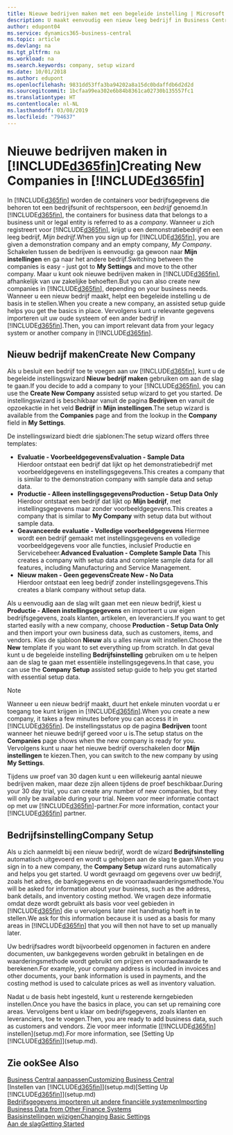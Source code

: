 ```yaml
---
title: Nieuwe bedrijven maken met een begeleide instelling | Microsoft Docs
description: U maakt eenvoudig een nieuw leeg bedrijf in Business Central. Een begeleide instelling helpt u door de stappen en u kunt uw bestaande bedrijfsgegevens importeren.
author: edupont04
ms.service: dynamics365-business-central
ms.topic: article
ms.devlang: na
ms.tgt_pltfrm: na
ms.workload: na
ms.search.keywords: company, setup wizard
ms.date: 10/01/2018
ms.author: edupont
ms.openlocfilehash: 9831dd53ffa3ba94202a8a15dc0bdaffdb6d2d2d
ms.sourcegitcommit: 1bcfaa99ea302e6b84b8361ca02730b135557fc1
ms.translationtype: HT
ms.contentlocale: nl-NL
ms.lasthandoff: 03/08/2019
ms.locfileid: "794637"
---
```

# <a name="creating-new-companies-in-included365finincludesd365finmdmd"></a><span data-ttu-id="4edf4-104">Nieuwe bedrijven maken in [!INCLUDE[d365fin](includes/d365fin_md.md)]</span><span class="sxs-lookup"><span data-stu-id="4edf4-104">Creating New Companies in [!INCLUDE[d365fin](includes/d365fin_md.md)]</span></span>
<span data-ttu-id="4edf4-105">In [!INCLUDE[d365fin](includes/d365fin_md.md)] worden de containers voor bedrijfsgegevens die behoren tot een bedrijfsunit of rechtspersoon, een *bedrijf* genoemd.</span><span class="sxs-lookup"><span data-stu-id="4edf4-105">In [!INCLUDE[d365fin](includes/d365fin_md.md)], the containers for business data that belongs to a business unit or legal entity is referred to as a *company*.</span></span> <span data-ttu-id="4edf4-106">Wanneer u zich registreert voor [!INCLUDE[d365fin](includes/d365fin_md.md)], krijgt u een demonstratiebedrijf en een leeg bedrijf, *Mijn bedrijf*.</span><span class="sxs-lookup"><span data-stu-id="4edf4-106">When you sign up for [!INCLUDE[d365fin](includes/d365fin_md.md)], you are given a demonstration company and an empty company, *My Company*.</span></span> <span data-ttu-id="4edf4-107">Schakelen tussen de bedrijven is eenvoudig: ga gewoon naar **Mijn instellingen** en ga naar het andere bedrijf.</span><span class="sxs-lookup"><span data-stu-id="4edf4-107">Switching between the companies is easy - just got to **My Settings** and move to the other company.</span></span> <span data-ttu-id="4edf4-108">Maar u kunt ook nieuwe bedrijven maken in [!INCLUDE[d365fin](includes/d365fin_md.md)], afhankelijk van uw zakelijke behoeften.</span><span class="sxs-lookup"><span data-stu-id="4edf4-108">But you can also create new companies in [!INCLUDE[d365fin](includes/d365fin_md.md)], depending on your business needs.</span></span> <span data-ttu-id="4edf4-109">Wanneer u een nieuw bedrijf maakt, helpt een begeleide instelling u de basis in te stellen.</span><span class="sxs-lookup"><span data-stu-id="4edf4-109">When you create a new company, an assisted setup guide helps you get the basics in place.</span></span> <span data-ttu-id="4edf4-110">Vervolgens kunt u relevante gegevens importeren uit uw oude systeem of een ander bedrijf in [!INCLUDE[d365fin](includes/d365fin_md.md)].</span><span class="sxs-lookup"><span data-stu-id="4edf4-110">Then, you can import relevant data from your legacy system or another company in [!INCLUDE[d365fin](includes/d365fin_md.md)].</span></span>  

## <a name="create-new-company"></a><span data-ttu-id="4edf4-111">Nieuw bedrijf maken</span><span class="sxs-lookup"><span data-stu-id="4edf4-111">Create New Company</span></span>
<span data-ttu-id="4edf4-112">Als u besluit een bedrijf toe te voegen aan uw [!INCLUDE[d365fin](includes/d365fin_md.md)], kunt u de begeleide instellingswizard **Nieuw bedrijf maken** gebruiken om aan de slag te gaan.</span><span class="sxs-lookup"><span data-stu-id="4edf4-112">If you decide to add a company to your [!INCLUDE[d365fin](includes/d365fin_md.md)], you can use the **Create New Company** assisted setup wizard to get you started.</span></span> <span data-ttu-id="4edf4-113">De instellingswizard is beschikbaar vanuit de pagina **Bedrijven** en vanuit de opzoekactie in het veld **Bedrijf** in **Mijn instellingen**.</span><span class="sxs-lookup"><span data-stu-id="4edf4-113">The setup wizard is available from the **Companies** page and from the lookup in the **Company** field in **My Settings**.</span></span>  

<span data-ttu-id="4edf4-114">De instellingswizard biedt drie sjablonen:</span><span class="sxs-lookup"><span data-stu-id="4edf4-114">The setup wizard offers three templates:</span></span>

-   <span data-ttu-id="4edf4-115">**Evaluatie - Voorbeeldgegevens**</span><span class="sxs-lookup"><span data-stu-id="4edf4-115">**Evaluation - Sample Data**</span></span>  
    <span data-ttu-id="4edf4-116">Hierdoor ontstaat een bedrijf dat lijkt op het demonstratiebedrijf met voorbeeldgegevens en instellingsgegevens.</span><span class="sxs-lookup"><span data-stu-id="4edf4-116">This creates a company that is similar to the demonstration company with sample data and setup data.</span></span>  
-   <span data-ttu-id="4edf4-117">**Productie - Alleen instellingsgegevens**</span><span class="sxs-lookup"><span data-stu-id="4edf4-117">**Production - Setup Data Only**</span></span>  
    <span data-ttu-id="4edf4-118">Hierdoor ontstaat een bedrijf dat lijkt op **Mijn bedrijf**, met instellingsgegevens maar zonder voorbeeldgegevens.</span><span class="sxs-lookup"><span data-stu-id="4edf4-118">This creates a company that is similar to **My Company** with setup data but without sample data.</span></span>
-   <span data-ttu-id="4edf4-119">**Geavanceerde evaluatie - Volledige voorbeeldgegevens** Hiermee wordt een bedrijf gemaakt met instellingsgegevens en volledige voorbeeldgegevens voor alle functies, inclusief Productie en Servicebeheer.</span><span class="sxs-lookup"><span data-stu-id="4edf4-119">**Advanced Evaluation - Complete Sample Data** This creates a company with setup data and complete sample data for all features, including Manufacturing and Service Management.</span></span>
-   <span data-ttu-id="4edf4-120">**Nieuw maken - Geen gegevens**</span><span class="sxs-lookup"><span data-stu-id="4edf4-120">**Create New - No Data**</span></span>  
    <span data-ttu-id="4edf4-121">Hierdoor ontstaat een leeg bedrijf zonder instellingsgegevens.</span><span class="sxs-lookup"><span data-stu-id="4edf4-121">This creates a blank company without setup data.</span></span>  

<span data-ttu-id="4edf4-122">Als u eenvoudig aan de slag wilt gaan met een nieuw bedrijf, kiest u **Productie - Alleen instellingsgegevens** en importeert u uw eigen bedrijfsgegevens, zoals klanten, artikelen, en leveranciers.</span><span class="sxs-lookup"><span data-stu-id="4edf4-122">If you want to get started easily with a new company, choose **Production - Setup Data Only** and then import your own business data, such as customers, items, and vendors.</span></span> <span data-ttu-id="4edf4-123">Kies de sjabloon **Nieuw** als u alles nieuw wilt instellen.</span><span class="sxs-lookup"><span data-stu-id="4edf4-123">Choose the **New** template if you want to set everything up from scratch.</span></span> <span data-ttu-id="4edf4-124">In dat geval kunt u de begeleide instelling **Bedrijfsinstelling** gebruiken om u te helpen aan de slag te gaan met essentiële instellingsgegevens.</span><span class="sxs-lookup"><span data-stu-id="4edf4-124">In that case, you can use the **Company Setup** assisted setup guide to help you get started with essential setup data.</span></span>  

> [!NOTE]  
>   <span data-ttu-id="4edf4-125">Wanneer u een nieuw bedrijf maakt, duurt het enkele minuten voordat u er toegang toe kunt krijgen in [!INCLUDE[d365fin](includes/d365fin_md.md)].</span><span class="sxs-lookup"><span data-stu-id="4edf4-125">When you create a new company, it takes a few minutes before you can access it in [!INCLUDE[d365fin](includes/d365fin_md.md)].</span></span> <span data-ttu-id="4edf4-126">De instellingsstatus op de pagina **Bedrijven** toont wanneer het nieuwe bedrijf gereed voor u is.</span><span class="sxs-lookup"><span data-stu-id="4edf4-126">The setup status on the **Companies** page shows when the new company is ready for you.</span></span> <span data-ttu-id="4edf4-127">Vervolgens kunt u naar het nieuwe bedrijf overschakelen door **Mijn instellingen** te kiezen.</span><span class="sxs-lookup"><span data-stu-id="4edf4-127">Then, you can switch to the new company by using **My Settings**.</span></span>  

<span data-ttu-id="4edf4-128">Tijdens uw proef van 30 dagen kunt u een willekeurig aantal nieuwe bedrijven maken, maar deze zijn alleen tijdens de proef beschikbaar.</span><span class="sxs-lookup"><span data-stu-id="4edf4-128">During your 30 day trial, you can create any number of new companies, but they will only be available during your trial.</span></span> <span data-ttu-id="4edf4-129">Neem voor meer informatie contact op met uw [!INCLUDE[d365fin](includes/d365fin_md.md)]-partner.</span><span class="sxs-lookup"><span data-stu-id="4edf4-129">For more information, contact your [!INCLUDE[d365fin](includes/d365fin_md.md)] partner.</span></span>  

## <a name="company-setup"></a><span data-ttu-id="4edf4-130">Bedrijfsinstelling</span><span class="sxs-lookup"><span data-stu-id="4edf4-130">Company Setup</span></span>
<span data-ttu-id="4edf4-131">Als u zich aanmeldt bij een nieuw bedrijf, wordt de wizard **Bedrijfsinstelling** automatisch uitgevoerd en wordt u geholpen aan de slag te gaan.</span><span class="sxs-lookup"><span data-stu-id="4edf4-131">When you sign in to a new company, the **Company Setup** wizard runs automatically and helps you get started.</span></span> <span data-ttu-id="4edf4-132">U wordt gevraagd om gegevens over uw bedrijf, zoals het adres, de bankgegevens en de voorraadwaarderingsmethode.</span><span class="sxs-lookup"><span data-stu-id="4edf4-132">You will be asked for information about your business, such as the address, bank details, and inventory costing method.</span></span> <span data-ttu-id="4edf4-133">We vragen deze informatie omdat deze wordt gebruikt als basis voor veel gebieden in [!INCLUDE[d365fin](includes/d365fin_md.md)] die u vervolgens later niet handmatig hoeft in te stellen.</span><span class="sxs-lookup"><span data-stu-id="4edf4-133">We ask for this information because it is used as a basis for many areas in [!INCLUDE[d365fin](includes/d365fin_md.md)] that you will then not have to set up manually later.</span></span>  

<span data-ttu-id="4edf4-134">Uw bedrijfsadres wordt bijvoorbeeld opgenomen in facturen en andere documenten, uw bankgegevens worden gebruikt in betalingen en de waarderingsmethode wordt gebruikt om prijzen en voorraadwaarde te berekenen.</span><span class="sxs-lookup"><span data-stu-id="4edf4-134">For example, your company address is included in invoices and other documents, your bank information is used in payments, and the costing method is used to calculate prices as well as inventory valuation.</span></span>  

<span data-ttu-id="4edf4-135">Nadat u de basis hebt ingesteld, kunt u resterende kerngebieden instellen.</span><span class="sxs-lookup"><span data-stu-id="4edf4-135">Once you have the basics in place, you can set up remaining core areas.</span></span> <span data-ttu-id="4edf4-136">Vervolgens bent u klaar om bedrijfsgegevens, zoals klanten en leveranciers, toe te voegen.</span><span class="sxs-lookup"><span data-stu-id="4edf4-136">Then, you are ready to add business data, such as customers and vendors.</span></span> <span data-ttu-id="4edf4-137">Zie voor meer informatie [[!INCLUDE[d365fin](includes/d365fin_md.md)] instellen](setup.md).</span><span class="sxs-lookup"><span data-stu-id="4edf4-137">For more information, see [Setting Up [!INCLUDE[d365fin](includes/d365fin_md.md)]](setup.md).</span></span>  

## <a name="see-also"></a><span data-ttu-id="4edf4-138">Zie ook</span><span class="sxs-lookup"><span data-stu-id="4edf4-138">See Also</span></span>
[<span data-ttu-id="4edf4-139">Business Central aanpassen</span><span class="sxs-lookup"><span data-stu-id="4edf4-139">Customizing Business Central</span></span>](ui-customizing-overview.md)  
<span data-ttu-id="4edf4-140">[Instellen van [!INCLUDE[d365fin](includes/d365fin_md.md)]](setup.md)</span><span class="sxs-lookup"><span data-stu-id="4edf4-140">[Setting Up [!INCLUDE[d365fin](includes/d365fin_md.md)]](setup.md)</span></span>  
[<span data-ttu-id="4edf4-141">Bedrijfsgegevens importeren uit andere financiële systemen</span><span class="sxs-lookup"><span data-stu-id="4edf4-141">Importing Business Data from Other Finance Systems</span></span>](across-import-data-configuration-packages.md)  
[<span data-ttu-id="4edf4-142">Basisinstellingen wijzigen</span><span class="sxs-lookup"><span data-stu-id="4edf4-142">Changing Basic Settings</span></span>](ui-change-basic-settings.md)  
[<span data-ttu-id="4edf4-143">Aan de slag</span><span class="sxs-lookup"><span data-stu-id="4edf4-143">Getting Started</span></span>](product-get-started.md)  
